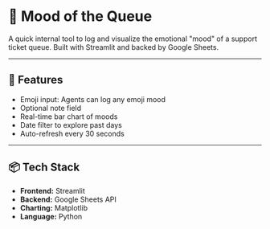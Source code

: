 # 🧠 Mood of the Queue

A quick internal tool to log and visualize the emotional "mood" of a support ticket queue. Built with Streamlit and backed by Google Sheets.

---

## 🔧 Features

- Emoji input: Agents can log any emoji mood
- Optional note field
- Real-time bar chart of moods
- Date filter to explore past days
- Auto-refresh every 30 seconds

---

## 📦 Tech Stack

- **Frontend:** Streamlit
- **Backend:** Google Sheets API
- **Charting:** Matplotlib
- **Language:** Python
